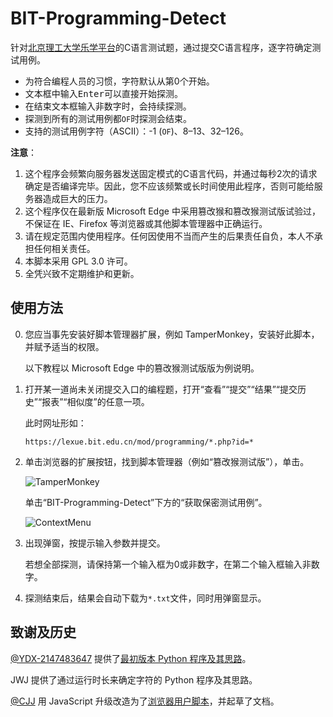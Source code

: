 # BIT-Programming-Detect

针对[北京理工大学乐学平台](https://lexue.bit.edu.cn/)的C语言测试题，通过提交C语言程序，逐字符确定测试用例。

- 为符合编程人员的习惯，字符默认从第0个开始。
- 文本框中输入<kbd>Enter</kbd>可以直接开始探测。
- 在结束文本框输入非数字时，会持续探测。
- 探测到所有的测试用例都`OF`时探测会结束。
- 支持的测试用例字符（ASCII）：-1 (`OF`)、8–13、32–126。

**注意**：

1. 这个程序会频繁向服务器发送固定模式的C语言代码，并通过每秒2次的请求确定是否编译完毕。因此，您不应该频繁或长时间使用此程序，否则可能给服务器造成巨大的压力。
2. 这个程序仅在最新版 Microsoft Edge 中采用篡改猴和篡改猴测试版试验过，不保证在 IE、Firefox 等浏览器或其他脚本管理器中正确运行。
3. 请在规定范围内使用程序。任何因使用不当而产生的后果责任自负，本人不承担任何相关责任。
4. 本脚本采用 GPL 3.0 许可。
5. 全凭兴致不定期维护和更新。

## 使用方法

0. 您应当事先安装好脚本管理器扩展，例如 TamperMonkey，安装好此脚本，并赋予适当的权限。

    以下教程以 Microsoft Edge 中的篡改猴测试版版为例说明。

1. 打开某一道尚未关闭提交入口的编程题，打开“查看”“提交”“结果”“提交历史”“报表”“相似度”的任意一项。

    此时网址形如：

    ```
    https://lexue.bit.edu.cn/mod/programming/*.php?id=*
    ```

2. 单击浏览器的扩展按钮，找到脚本管理器（例如“篡改猴测试版”），单击。

    ![TamperMonkey](https://github.com/CJJ-amateur-programmer/Detect_BIT_OJ_getchar/assets/161215070/e14dae17-fb5e-40e5-b2d8-b55c83fd903a)

    单击“BIT-Programming-Detect”下方的“获取保密测试用例”。

    ![ContextMenu](https://github.com/CJJ-amateur-programmer/Detect_BIT_OJ_getchar/assets/161215070/0611dcea-9943-4aa0-8dd0-5efb52c2c5cd)

3. 出现弹窗，按提示输入参数并提交。

    若想全部探测，请保持第一个输入框为0或非数字，在第二个输入框输入非数字。

4. 探测结束后，结果会自动下载为`*.txt`文件，同时用弹窗显示。

## 致谢及历史

[@YDX-2147483647](https://github.com/YDX-2147483647) 提供了[最初版本 Python 程序及其思路](https://github.com/YDX-2147483647/detect-BITOJ)。

JWJ 提供了通过运行时长来确定字符的 Python 程序及其思路。

[@CJJ](https://github.com/CJJ-amateur-programmer) 用 JavaScript 升级改造为了[浏览器用户脚本](https://github.com/CJJ-amateur-programmer/Detect_BIT_OJ_getchar)，并起草了文档。
